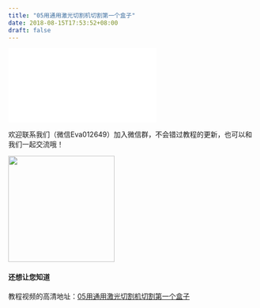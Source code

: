 ```yaml
---
title: "05用通用激光切割机切割第一个盒子"
date: 2018-08-15T17:53:52+08:00
draft: false
---
```





<div class="video">
<iframe src="//player.bilibili.com/player.html?aid=29613033&cid=51344021&page=1" scrolling="no" border="0" frameborder="no" framespacing="0" allowfullscreen="true"> </iframe>
</div>


欢迎联系我们（微信Eva012649）加入微信群，不会错过教程的更新，也可以和我们一起交流哦！

<img src="../../img/eva.jpeg" style="width: 215px; margin: unset;"/>

#### 还想让您知道

教程视频的高清地址：[05用通用激光切割机切割第一个盒子](https://www.bilibili.com/video/av29613033)
